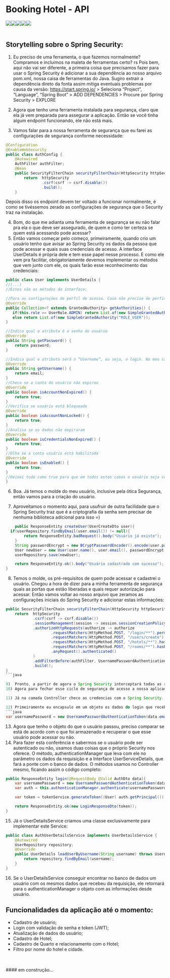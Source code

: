 # Booking Hotel - API 
<div style="display: flex;"> <br>
<img align="center", src="https://img.shields.io/badge/Java-ED8B00?style=for-the-badge&logo=openjdk&logoColor=white">
<img align="center", src="https://img.shields.io/badge/Spring-6DB33F?style=for-the-badge&logo=spring&logoColor=white">
<img align="center", src="https://img.shields.io/badge/Spring_Security-6DB33F?style=for-the-badge&logo=Spring-Security&logoColor=white">  
<img align="center", src="https://img.shields.io/badge/MySQL-005C84?style=for-the-badge&logo=mysql&logoColor=white">
<img align="center", src="https://img.shields.io/badge/json%20web%20tokens-323330?style=for-the-badge&logo=json-web-tokens&logoColor=pink">
<br>
<br>
</div>

## Storytelling sobre o Spring Security:

1)	Eu preciso de uma ferramenta, o que fazemos normalmente? Compramos e incluimos na maleta de ferramentas certo? rs Pois bem, aqui não vai ser diferente, a primeira coisa que precisamos fazer para usar o Spring Security é adicionar a sua dependência ao nosso arquivo pom.xml, nossa caisa de ferramentas do Java.
Sugiro extrair a dependência direto da fonta assim mitiga eventuais problemas por causa da versão: https://start.spring.io/ >  Seleciona “Project”, “Language”, “Spring Boot” > ADD DEPENDENCIES > Procure por Spring Security > EXPLORE

2)	Agora que tenho uma ferramenta instalada para segurança, claro que ela já vem preparada para assegurar a aplicação. Então se você tinha algum endpoint funcionando, ele não está mais.

3)	Vamos falar para a nossa ferramenta de segurança que eu farei as configurações de segurança conforme necessidade:

``` java
@Configuration
@EnableWebSecurity
public class AuthConfig {
    @Autowired
    AuthFilter authFilter;
    @Bean
    public SecurityFilterChain securityFilterChain(HttpSecurity httpSecurity) throws Exception {
        return  httpSecurity
                .csrf(csrf -> csrf.disable())
                .build();
    }
```

Depois disso os endpoint devem ter voltado a funcionar normalmente, é como se tivéssemos zerado as configurações de segurança que o Security traz na instalação.

4)	Bom, do que me adianta uma ferramenta de segurança se eu não falar pra ela o que deve ser assegurado, de quem e como ter certeza se quem está acessando pode acessar?
5)	Então vamos começar pelo começo, primeiramente, quando crio um usuário tenho que avisar ao Spring Security os dados da pessoa que pode acessar e quais suas credenciais de acesso. A interface UserDetails é própria dele e tem esse papel nesse processo.
E como ele vem pra facilitar, obrigatoriamente devemos implementar os métodos que vem junto com ele, os quais farão esse reconhecimento das credenciais:

``` java
public class User implements UserDetails {
//(...)
//Estes são os métodos da interface:

//Para as configurações de perfil de acesso. Caso não precise de perfis diferenciados na aplicação, basta deixar “return null”.
@Override
public Collection<? extends GrantedAuthority> getAuthorities() {
   if(this.role == UserRole.ADMIN) return List.of(new SimpleGrantedAuthority("ROLE_ADMIN"), new SimpleGrantedAuthority("ROLE_USER"));
   else return List.of(new SimpleGrantedAuthority("ROLE_USER"));
}

//Indica qual o atributo é a senha do usuário
@Override
public String getPassword() {
    return password;
}

//Indica qual o atributo será o “Username”, ou seja, o login. No meu caso é o e-mail.
@Override
public String getUsername() {
    return email;
}
//Checa se a conta do usuário não expirou
@Override
public boolean isAccountNonExpired() {
    return true;
}
//Verifica se usuário está bloqueado
@Override
public boolean isAccountNonLocked() {
    return true;
}
//Analisa se os dados não expiraram 
@Override
public boolean isCredentialsNonExpired() {
    return true;
}
//Olha se a conta usuário está habilitada
@Override
public boolean isEnabled() {
    return true;
}
//Deixei tudo como true para que em todos estes casos o usuário seja considerado válido, mas dependendo da sua aplicação faça os ajustes necessários 
}
```

6)	Boa. Já temos o molde do meu usuário, inclusive pela ótica Segurança, então vamos para a criação do usuário.
   
7)	Aproveitamos o momento aqui, para usufruir de outra facilidade que o Spring Security traz que é a criptografia da senha sem precisar de nenhuma biblioteca adicional para isso =)
```java
    public ResponseEntity createUser(UserCreateDto user){
  if(userRepository.findByEmail(user.email()) != null){
        return ResponseEntity.badRequest().body("Usuário já existe");
    }
    String passwordEncrypt = new BCryptPasswordEncoder().encode(user.password());
    User newUser = new User(user.name(), user.email(), passwordEncrypt, user.role());
    userRepository.save(newUser);

    return ResponseEntity.ok().body("Usuário cadastrado com sucesso");
}
```

8)	Temos o molde, os pré-requisitos de quem pode acessar e cadastrei o usuário. Chegou a hora de dizer para a minha ferramenta de segurança quais as portas que estão liberadas e quais requer autorização para acessar. Então vamos voltar ao nosso arquivo que zeramos as configurações iniciais do Spring Security e adicionar estas informações:

```java
public SecurityFilterChain securityFilterChain(HttpSecurity httpSecurity) throws Exception {
    return  httpSecurity
            .csrf(csrf -> csrf.disable())
            .sessionManagement(session -> session.sessionCreationPolicy(SessionCreationPolicy.STATELESS))
            .authorizeHttpRequests(authorize -> authorize
                    .requestMatchers(HttpMethod.POST, "/login/**").permitAll()
                    .requestMatchers(HttpMethod.POST, "/users/create").permitAll()
                    .requestMatchers(HttpMethod.POST, "/hotels/**").hasRole("ADMIN")
                    .requestMatchers(HttpMethod.POST, "/rooms/**").hasRole("ADMIN")
                    .anyRequest().authenticated()
            )
            .addFilterBefore(authFilter, UsernamePasswordAuthenticationFilter.class)
            .build();
}
```java

9)	Pronto, a partir de agora o Spring Security interceptará todas as requisições e estas passarão pelo filtro de segurança que acabamos de cadastrar. 
10)	Agora para fechar esse ciclo de segurança de acesso a nossa aplicação, vamos ao login.

11)	Já na camada Controller checo as credencias com o Spring Security.

12)	Primeiramente eu encapsulo em um objeto os dados do login que recebi da requisição, no meu caso email e password:
```java
var usernamePassword = new UsernamePasswordAuthenticationToken(data.email(), data.password());
```

13)	 Agora que tenho o objeto do que o usuário passou, preciso comparar se está de acordo com o que foi armazenado e recuperar o que esse usuário pode acessar ou não.
14)	Para fazer esta conferência e sabermos se o usuário pode ser autenticado ou não, usamos duas coisas que o próprio Security nos oferece. O método, authenticationManager que leva com ele no parâmetro os dados da requisição e a Interface UserServiceDetails, que fará a ponte com o banco de dados. 
O métodos usamos no Controller mesmo, ficando assim o código completo: 
```java
public ResponseEntity login(@RequestBody @Valid AuthDto data){
    var usernamePassword = new UsernamePasswordAuthenticationToken(data.email(), data.password());
    var auth = this.authenticationManager.authenticate(usernamePassword);

    var token = tokenService.generateToken((User) auth.getPrincipal());

    return ResponseEntity.ok(new LoginResponseDto(token));
}
```
15)	Já o UserDetailsService criamos uma classe exclusivamente para implementar este Service:
```java
public class AuthUserDetailsService implements UserDetailsService {
    @Autowired
    UserRepository repository;
    @Override
    public UserDetails loadUserByUsername(String username) throws UsernameNotFoundException {
        return repository.findByEmail(username);
    }
}
```

16)	Se o UserDetailsService conseguir encontrar no banco de dados um usuário com os mesmos dados que recebeu da requisição, ele retornará  para o authenticationManager o objeto com as informações desde usuário.


## Funcionalidades da aplicação até o momento:
- Cadastro de usuário;
- Login com validação de senha e token (JWT); 
- Atualização de dados do usuário;
- Cadastro de Hotel;
- Cadastro de Quarto e relacionamento com o Hotel;
- Filtro por nome do hotel e cidade.

<br>
<br>
#### em construção...
